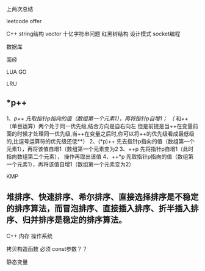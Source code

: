 
上两次总结

leetcode offer

C++
string结构 vector
十亿字符串问题
红黑树结构
设计模式
socket编程

数据库

面经


LUA GO

LRU


## *p++
1、*p++ 先取指针p指向的值（数组第一个元素1），再将指针p自增1；
（* 和++ （单目运算）两个处于同一优先级,结合方向是自右向左
但是前提是当++在变量前面的时候才处理同一优先级,当++在变量之后时,你可以将++的优先级看成最低级的,比逗号运算符的优先级还低**）
2、(*p)++ 先去指针p指向的值（数组第一个元素1），再将该值自增1（数组第一个元素变为2
3、++p 先将指针p自增1（此时指向数组第二个元素）， 操作再取出该值
4、++*p 先取指针p指向的值（数组第一个元素1），再将该值自增1（数组第一个元素变为2）

KMP


## 堆排序、快速排序、希尔排序、直接选择排序是不稳定的排序算法，而冒泡排序、直接插入排序、折半插入排序、归并排序是稳定的排序算法。



C++
内存
操作系统

拷贝构造函数 必须 const参数？？

静态变量

